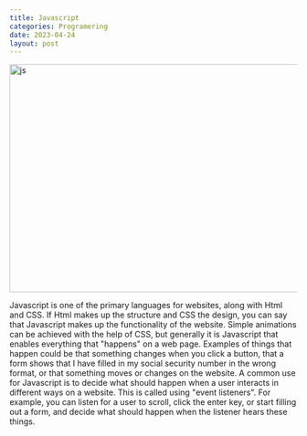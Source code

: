```yaml
---
title: Javascript
categories: Programering
date: 2023-04-24
layout: post
---
```


 <img src="https://1000logos.net/wp-content/uploads/2020/09/JavaScript-Logo.png" alt="js" width="800" height="400">

Javascript is one of the primary languages for websites, along with Html and CSS. If Html makes up the structure and CSS the design, you can say that Javascript makes up the functionality of the website. Simple animations can be achieved with the help of CSS, but generally it is Javascript that enables everything that "happens" on a web page. Examples of things that happen could be that something changes when you click a button, that a form shows that I have filled in my social security number in the wrong format, or that something moves or changes on the website. A common use for Javascript is to decide what should happen when a user interacts in different ways on a website. This is called using "event listeners". For example, you can listen for a user to scroll, click the enter key, or start filling out a form, and decide what should happen when the listener hears these things.